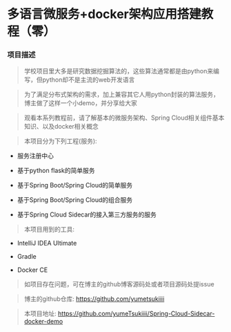 # 多语言微服务+docker架构应用搭建教程（零）
### 项目描述

> 学校项目里大多是研究数据挖掘算法的，这些算法通常都是由python来编写，但python却不是主流的web开发语言

> 为了满足分布式架构的需求，加上兼容其它人用python封装的算法服务，博主做了这样一个小demo，并分享给大家

> 观看本系列教程前，请了解基本的微服务架构、Spring Cloud相关组件基本知识、以及docker相关概念

> 本项目分为下列工程(服务):

* 服务注册中心

* 基于python flask的简单服务

* 基于Spring Boot/Spring Cloud的简单服务

* 基于Spring Boot/Spring Cloud的组合服务

* 基于Spring Cloud Sidecar的接入第三方服务的服务

> 本项目用到的工具:

* IntelliJ IDEA Ultimate

* Gradle

* Docker CE

> 如项目存在问题，可在博主的github博客源码处或者项目源码处提issue

> 博主的github仓库: https://github.com/yumetsukiiii

> 本项目地址: https://github.com/yumeTsukiiii/Spring-Cloud-Sidecar-docker-demo
